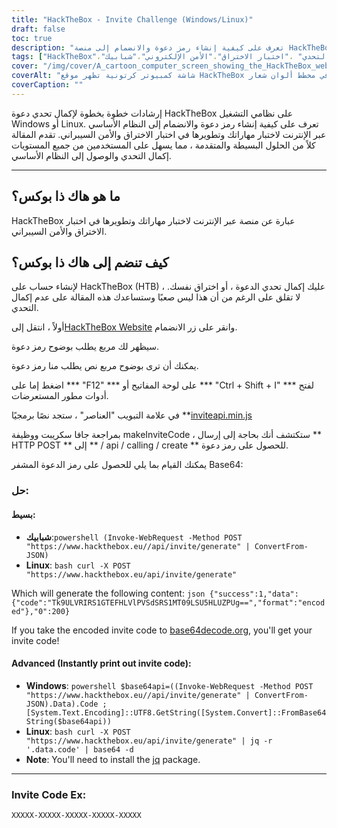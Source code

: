 ```yaml
---
title: "HackTheBox - Invite Challenge (Windows/Linux)"
draft: false
toc: true
description: "تعرف على كيفية إنشاء رمز دعوة والانضمام إلى منصة HackTheBox عبر الإنترنت لاختبار مهاراتك وتطويرها في اختبار الاختراق والأمن السيبراني على كل من Windows و Linux."
tags: ["HackTheBox"،"دعوة التحدي" ،"اختبار الاختراق"،"الأمن الإلكتروني"،"شبابيك"،"Linux"،"منصة على الإنترنت" ،"HTTP POST" ،"رقم الدعوة"،"ترميز Base64" ،"بوويرشيل"،"Linux Bash" ،"فك تشفير Base64" ،"دعوة إنشاء رمز" ،"برمجة"،"تطوير الشبكة"،"تكنولوجيا"،"أمن تكنولوجيا المعلومات"،"تدريب على تكنولوجيا المعلومات"]
cover: "/img/cover/A_cartoon_computer_screen_showing_the_HackTheBox_website.png"
coverAlt: "شاشة كمبيوتر كرتونية تظهر موقع HackTheBox الإلكتروني مع فتح باب قبو بمفتاح ، وكشف عن كأس أو ميدالية ، مع خلفية منظر المدينة في مخطط ألوان شعار HackTheBox (باللونين الأزرق والأبيض)."
coverCaption: ""
---
```

 إرشادات خطوة بخطوة لإكمال تحدي دعوة HackTheBox على نظامي التشغيل Windows أو Linux. تعرف على كيفية إنشاء رمز دعوة والانضمام إلى النظام الأساسي عبر الإنترنت لاختبار مهاراتك وتطويرها في اختبار الاختراق والأمن السيبراني. تقدم المقالة كلاً من الحلول البسيطة والمتقدمة ، مما يسهل على المستخدمين من جميع المستويات إكمال التحدي والوصول إلى النظام الأساسي.

______

## ما هو هاك ذا بوكس؟

HackTheBox عبارة عن منصة عبر الإنترنت لاختبار مهاراتك وتطويرها في اختبار الاختراق والأمن السيبراني.

## كيف تنضم إلى هاك ذا بوكس؟

لإنشاء حساب على HackTheBox (HTB) ، عليك إكمال تحدي الدعوة ، أو اختراق نفسك. لا تقلق على الرغم من أن هذا ليس صعبًا وستساعدك هذه المقالة على عدم إكمال التحدي.

أولاً ، انتقل إلى[HackTheBox Website](https://hackthebox.eu) وانقر على زر الانضمام.

سيظهر لك مربع يطلب بوضوح رمز دعوة.

يمكنك أن ترى بوضوح مربع نص يطلب منا رمز دعوة.

اضغط إما على *** "F12" *** على لوحة المفاتيح أو *** "Ctrl + Shift + I" *** لفتح أدوات مطور المستعرضات.

في علامة التبويب "العناصر" ، ستجد نصًا برمجيًا **[inviteapi.min.js](https://www.hackthebox.eu/js/inviteapi.min.js)

بمراجعة جافا سكريبت ووظيفة makeInviteCode ، ستكتشف أنك بحاجة إلى إرسال ** HTTP POST ** إلى ** / api / calling / create ** للحصول على رمز دعوة.

يمكنك القيام بما يلي للحصول على رمز الدعوة المشفر Base64:

### حل:

#### بسيط:
- **شبابيك**:```powershell (Invoke-WebRequest -Method POST "https://www.hackthebox.eu//api/invite/generate" | ConvertFrom-JSON) ```
- **Linux**: ```bash curl -X POST "https://www.hackthebox.eu/api/invite/generate" ```

Which will generate the following content: ```json {"success":1,"data":{"code":"Tk9ULVRIRS1GTEFHLVlPVSdSRS1MT09LSU5HLUZPUg==","format":"encoded"},"0":200} ```

If you take the encoded invite code to [base64decode.org](https://www.base64decode.org/), you'll get your invite code!

#### Advanced (Instantly print out invite code):
 - **Windows**: ```powershell $base64api=((Invoke-WebRequest -Method POST "https://www.hackthebox.eu//api/invite/generate" | ConvertFrom-JSON).Data).Code ; [System.Text.Encoding]::UTF8.GetString([System.Convert]::FromBase64String($base64api)) ```
- **Linux**: ```bash curl -X POST "https://www.hackthebox.eu/api/invite/generate" | jq -r '.data.code' | base64 -d ```
 - **Note**: You'll need to install the [jq](https://stedolan.github.io/jq/download/) package.

______

### Invite Code Ex:
```XXXXX-XXXXX-XXXXX-XXXXX-XXXXX```


